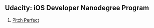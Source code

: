 ## Udacity: iOS Developer Nanodegree Program

1. [Pitch Perfect](https://github.com/Anastasia-Petrova/Udacity/tree/master/PitchPerfect)
